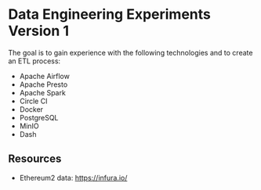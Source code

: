 # Data Engineering Experiments Version 1

The goal is to gain experience with the following technologies and to create an ETL process:

* Apache Airflow
* Apache Presto
* Apache Spark
* Circle CI
* Docker
* PostgreSQL
* MinIO
* Dash

## Resources

* Ethereum2 data: https://infura.io/